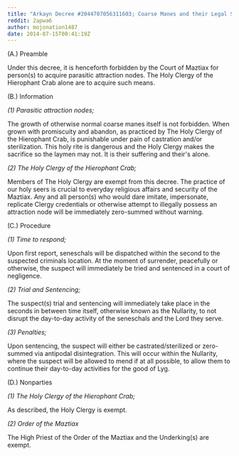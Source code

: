 ```yaml
---
title: "Arkayn Decree #2044707056311603; Coarse Manes and their Legal Status"
reddit: 2apwa6
author: mojonation1487
date: 2014-07-15T00:41:19Z
---
```


(A.) Preamble

Under this decree, it is henceforth forbidden by the Court of Maztiax for person(s) to acquire parasitic attraction nodes. The Holy Clergy of the Hierophant Crab alone are to acquire such means. 

(B.) Information

*(1) Parasitic attraction nodes;*

The growth of otherwise normal coarse manes itself is not forbidden. When grown with promiscuity and abandon, as practiced by The Holy Clergy of the Hierophant Crab, is punishable under pain of castration and/or sterilization. This holy rite is dangerous and the Holy Clergy makes the sacrifice so the laymen may not. It is their suffering and their's alone. 

*(2) The Holy Clergy of the Hierophant Crab;*

Members of The Holy Clergy are exempt from this decree. The practice of our holy seers is crucial to everyday religious affairs and security of the Maztiax. Any and all person(s) who would dare imitate, impersonate, replicate Clergy credentials or otherwise attempt to illegally possess an attraction node will be immediately zero-summed without warning.

(C.) Procedure

*(1) Time to respond;*

Upon first report, seneschals will be dispatched within the second to the suspected criminals location. At the moment of surrender, peacefully or otherwise, the suspect will immediately be tried and sentenced in a court of negligence. 

*(2) Trial and Sentencing;*

The suspect(s) trial and sentencing will immediately take place in the seconds in between time itself, otherwise known as the Nullarity,  to not disrupt the day-to-day activity of the seneschals and the Lord they serve. 

*(3) Penalties;*

Upon sentencing, the suspect will either be castrated/sterilized or zero-summed via antipodal disintegration. This will occur within the Nullarity, where the suspect will be allowed to mend if at all possible, to allow them to continue their day-to-day activities for the good of Lyg.

(D.) Nonparties

*(1) The Holy Clergy of the Hierophant Crab;*

As described, the Holy Clergy is exempt.

*(2) Order of the Maztiax*

The High Priest of the Order of the Maztiax and the Underking(s) are exempt.

